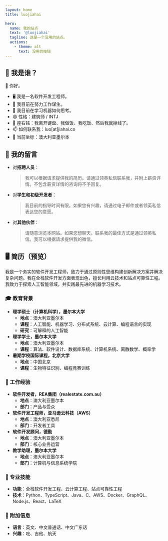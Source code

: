 ```yaml
---
layout: home
title: luojiahai

hero:
  name: 我的站点
  text: '@luojiahai'
  tagline: 这是一个没用的站点。
  actions:
    - theme: alt
      text: 没用的按钮
---
```


## 🤔 我是谁？

👋 你好。

- 🖥️ 我是一名软件开发工程师。
- 🔭 我目前在努力工作谋生。
- 🌱 我目前在学习机器如何思考。
- 😄 性格：建筑师 / INTJ
- 💬 座右铭：我离开键盘、我做饭、我吃饭、然后我就掉线了。
- 📫 如何联系我：luo[at]jiahai.co
- 📍 当前坐标：澳大利亚墨尔本

## 📨 我的留言

- 对**招聘人员**：
  > 我可以根据请求提供我的简历。请通过领英私信联系我，并附上薪资详情。不包含薪资详情的咨询将不予回复。
- 对**学生和初级开发者**：
  > 我目前的指导时间有限。如果您有兴趣，请通过电子邮件或者领英私信表达您的意愿。
- 对**其他伙伴**：
  > 请随意浏览本网站。如果您想聊天，联系我的最佳方式是通过领英私信。我可以根据请求提供我的微信。

## 🖥️ 简历（预览）

我是一个务实的软件开发工程师，致力于通过原则性思维构建创新解决方案并解决复杂问题。我在全栈软件开发方面表现出色，擅长利用云技术和站点可靠性工程。我致力于探索人工智能领域，并实践最先进的机器学习技术。

### 🎓 教育背景

- **理学硕士（计算机科学），墨尔本大学**
  - **地点**：澳大利亚墨尔本
  - **课程**：人工智能、机器学习、分布式系统、云计算、编程语言的实现
  - **研究**：可解释的人工智能
- **理学学士，墨尔本大学**
  - **地点**：澳大利亚墨尔本
  - **课程**：算法、软件设计、数据库系统、计算机系统、离散数学、概率学
- **暑期学校国际课程，北京大学**
  - **地点**：中国北京
  - **课程**：生物特征识别、编程竞赛训练

### 🏢 工作经验

- **软件开发者，REA集团（realestate.com.au）**
  - **地点**：澳大利亚墨尔本
  - **部门**：产品与受众
- **软件开发工程师，亚马逊云科技（AWS）**
  - **地点**：澳大利亚悉尼
  - **部门**：开发者工具
- **软件开发顾问，德勤**
  - **地点**：澳大利亚墨尔本
  - **部门**：核心业务运营
- **教学助理，墨尔本大学**
  - **地点**：澳大利亚墨尔本
  - **部门**：计算机与信息系统学院

### 🚀 专业技能

- **功能**：全栈软件开发工程、云计算工程、站点可靠性工程
- **技术**：Python、TypeScript、Java、C、AWS、Docker、GraphQL、Node.js、React、LaTeX

### 🥔 附加信息

- **语言**：英文、中文普通话、中文广东话
- **兴趣**：吃、吉他、航天
